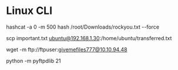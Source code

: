 # Linux CLI

hashcat -a 0 -m 500 hash /root/Downloads/rockyou.txt --force

scp important.txt ubuntu@192.168.1.30:/home/ubuntu/transferred.txt

wget -m ftp://ftpuser:givemefiles777@10.10.94.48

python -m pyftpdlib 21  






